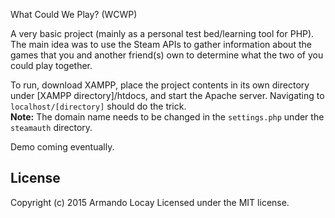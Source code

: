 What Could We Play? (WCWP)

A very basic project (mainly as a personal test bed/learning tool for PHP). The main idea was to use the Steam APIs to gather information about 
the games that you and another friend(s) own to determine what the two of you could play together.

To run, download XAMPP, place the project contents in its own directory under [XAMPP directory]/htdocs, and start the Apache server. Navigating to `localhost/[directory]` should do the trick.  
**Note:** The domain name needs to be changed in the `settings.php` under the `steamauth` directory.

Demo coming eventually.

## License
Copyright (c) 2015 Armando Locay
Licensed under the MIT license.
